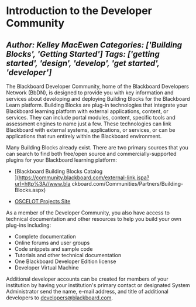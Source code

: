 # Introduction to the Developer Community
*Author: Kelley MacEwen*
*Categories: ['Building Blocks', 'Getting Started']*
*Tags: ['getting started', 'design', 'develop', 'get started', 'developer']*
---
The Blackboard Developer Community, home of the Blackboard Developers Network
(BbDN), is designed to provide you with key information and services about
developing and deploying Building Blocks for the Blackboard Learn platform.
Building Blocks are plug-in technologies that integrate your Blackboard
learning platform with external applications, content, or services. They can
include portal modules, content, specific tools and assessment engines to name
just a few. These technologies can link Blackboard with external systems,
applications, or services, or can be applications that run entirely within the
Blackboard environment.

Many Building Blocks already exist. There are two primary sources that you can
search to find both free/open source and commercially-supported plugins for
your Blackboard learning platform:

  * [Blackboard Building Blocks Catalog  
](https://community.blackboard.com/external-link.jspa?url=http%3A//www.bla
ckboard.com/Communities/Partners/Building-Blocks.aspx)

  * [OSCELOT Projects Site](https://community.blackboard.com/external-link.jspa?url=http%3A//projects.oscelot.org/)

As a member of the Developer Community, you also have access to technical
documentation and other resources to help you build your own plug-ins
including:

  * Complete documentation
  * Online forums and user groups
  * Code snippets and sample code
  * Tutorials and other technical documentation
  * One Blackboard Developer Edition license
  * Developer Virtual Machine

Additional developer accounts can be created for members of your institution
by having your institution's primary contact or designated System
Administrator send the name, e-mail address, and title of additional
developers to [developers@blackboard.com](mailto:developers@blackboard.com).

